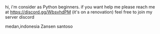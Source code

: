 hi, i'm consider as Python beginners.
if you want help me please reach me at https://discord.gg/WbsvhdPM (it's on a renovation)
feel free to join my server discord

medan,indonesia
Zansen santoso
